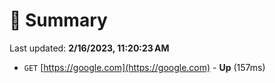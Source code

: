 # 📖 Summary
Last updated: **2/16/2023, 11:20:23 AM**

- `GET` [https://google.com](https://google.com) - **Up** (157ms)

